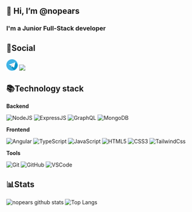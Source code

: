 ## 👋 Hi, I’m @nopears
### I'm a Junior Full-Stack developer

## 📮Social

<a href="https://t.me/whitepear"><img src="icons/telegram.png" height="30px"></img></a>
<a href="https://collabteam.dev/pages/profile/4"><img src="icons/collabteam.ico" height="30px"></img></a>

## 📚Technology stack
**Backend**

![NodeJS](https://img.shields.io/badge/-NodeJS-white?style=flat-square&logo=Node.JS)
![ExpressJS](https://img.shields.io/badge/-ExpressJS-grey?style=flat-square&logo=ExpressJS)
![GraphQL](https://img.shields.io/badge/-GraphQL-63001f?style=flat-square&logo=GraphQL)
![MongoDB](https://img.shields.io/badge/-MongoDB-lightgreen?style=flat-square&logo=MongoDB)

**Frontend**

![Angular](https://img.shields.io/badge/-Angular-DD0031?style=flat-square&logo=angular&logoColor=white)
![TypeScript](https://img.shields.io/badge/-TypeScript-007ACC?style=flat-square&logo=typescript&logoColor=white)
![JavaScript](https://img.shields.io/badge/-JavaScript-%23F7DF1C?style=flat-square&logo=javascript&logoColor=000000&labelColor=%23F7DF1C&color=%23FFCE5A)
![HTML5](https://img.shields.io/badge/-HTML5-%23E44D27?style=flat-square&logo=html5&logoColor=ffffff)
![CSS3](https://img.shields.io/badge/-CSS3-%231572B6?style=flat-square&logo=css3)
![TailwindCss](https://img.shields.io/badge/-TailwindCSS-%231a202c?style=flat-square&logo=tailwind-css)

**Tools**

![Git](https://img.shields.io/badge/-Git-black?style=flat-square&logo=git)
![GitHub](https://img.shields.io/badge/-GitHub-black?style=flat-square&logo=github)
![VSCode](https://img.shields.io/badge/-VSCode-10102b?style=flat-square&logo=visualstudiocode)

## 📊Stats

![nopears github stats](https://github-readme-stats.vercel.app/api?username=nopears&show_icons=true&theme=ocean_dark)
![Top Langs](https://github-readme-stats.vercel.app/api/top-langs/?username=nopears&layout=compact&theme=ocean_dark)
